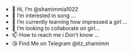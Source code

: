 - 👋 Hi, I’m @shamimmia1022
- 👀 I’m interested in song ...
- 🌱 I’m currently learning how impressed a girl ...
- 💞️ I’m looking to collaborate on girl...
- 📫 How to reach me i Don't know ...
- 😘 Find Me on Telegram @itz_shamimm
<!---
shamimmia1022/shamimmia1022 is a ✨ special ✨ repository because its `README.md` (this file) appears on your GitHub profile.
You can click the Preview link to take a look at your changes.
--->

